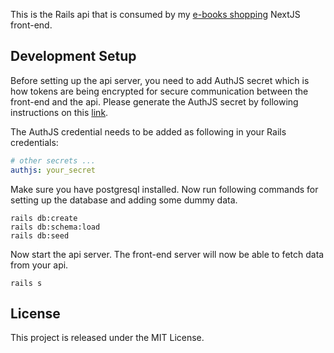 This is the Rails api that is consumed by my [e-books shopping](https://github.com/aurangzaib-danial/books-shopping-app-frontend) NextJS front-end.

## Development Setup
Before setting up the api server, you need to add AuthJS secret which is how tokens are being encrypted for secure communication between the front-end and the api. Please generate the AuthJS secret by following instructions on this [link](https://github.com/aurangzaib-danial/books-shopping-app-frontend).

The AuthJS credential needs to be added as following in your Rails credentials:

```yaml
# other secrets ...
authjs: your_secret
```

Make sure you have postgresql installed. Now run following commands for setting up the database and adding some dummy data.

```
rails db:create
rails db:schema:load
rails db:seed
```

Now start the api server. The front-end server will now be able to fetch data from your api.

```
rails s
```

## License
This project is released under the MIT License.
